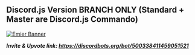 ## Discord.js Version BRANCH ONLY (Standard + Master are Discord.js Commando)
[![Emier Banner](https://i.imgur.com/FG9s3pz.png)](https://discord.gg/6RwDF5Q "Emier™")

***Invite & Upvote link: https://discordbots.org/bot/500338411459051521***
